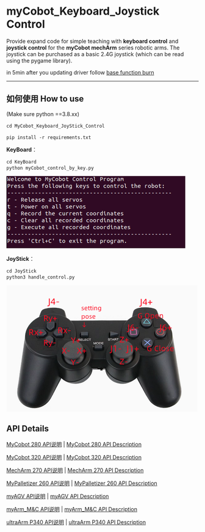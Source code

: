 # myCobot_Keyboard_Joystick Control

Provide  expand code for simple teaching with **keyboard control** and **joystick control** for the **myCobot mechArm** series robotic arms. The joystick can be purchased as a basic 2.4G joystick (which can be read using the pygame library).

in 5min after you updating driver follow [base function burn](https://docs.elephantrobotics.com/docs/mycobot_280_m5_en/3-FunctionsAndApplications/5.BasicFunction/5.2-Softwarelnstructions/)

---

## 如何使用 How to use

(Make sure python ==3.8.xx)

```
cd MyCobot_Keyboard_JoyStick_Control
```

```
pip install -r requirements.txt
```

**KeyBoard**：

```
cd KeyBoard
python myCobot_control_by_key.py
```

![Alt text](KeyBoard/key.png)

**JoyStick**：

```
cd JoyStick
python3 handle_control.py
```

![Alt text](JoyStick/joystick_function.png)

## API Details

[MyCobot 280 API说明](./docs/MyCobot_280_zh.md) | [MyCobot 280 API Description](./docs/MyCobot_280_en.md)

[MyCobot 320 API说明](./docs/MyCobot_320_zh.md) | [MyCobot 320 API Description](./docs/MyCobot_320_en.md)

[MechArm 270 API说明](./docs/MechArm_270_zh.md) | [MechArm 270 API Description](./docs/MechArm_270_en.md)

[MyPalletizer 260 API说明](./docs/MyPalletizer_260_zh.md) | [MyPalletizer 260 API Description](./docs/MyPalletizer_260_en.md)

[myAGV API说明](./docs/myAGV_zh.md) | [myAGV API Description](./docs/myAGV_en.md)

[myArm_M&C API说明](./docs/myArm_M&C_zh.md) | [myArm_M&C API Description](./docs/myArm_M&C_en.md)

[ultraArm P340 API说明](./docs/ultraArm_P340_zh.md) | [ultraArm P340 API Description](./docs/ultraArm_P340_en.md)


